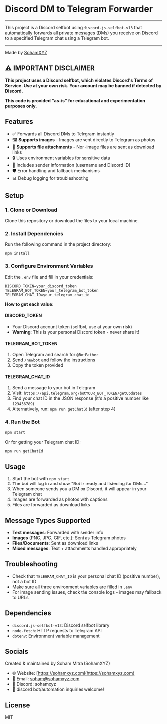 # Discord DM to Telegram Forwarder

---

This project is a Discord selfbot using `discord.js-selfbot-v13` that automatically forwards all private messages (DMs) you receive on Discord to a specified Telegram chat using a Telegram bot.

---

Made by [SohamXYZ](www.sohamxyz.com)

## ⚠️ IMPORTANT DISCLAIMER

**This project uses a Discord selfbot, which violates Discord's Terms of Service. Use at your own risk. Your account may be banned if detected by Discord.**

**This code is provided "as-is" for educational and experimentation purposes only.**

## Features

- ✅ Forwards all Discord DMs to Telegram instantly
- 🖼️ **Supports images** - Images are sent directly to Telegram as photos
- 📎 **Supports file attachments** - Non-image files are sent as download links
- 🔒 Uses environment variables for sensitive data
- 📝 Includes sender information (username and Discord ID)
- 🛡️ Error handling and fallback mechanisms
- 📊 Debug logging for troubleshooting

## Setup

### 1. Clone or Download

Clone this repository or download the files to your local machine.

### 2. Install Dependencies

Run the following command in the project directory:

```bash
npm install
```

### 3. Configure Environment Variables

Edit the `.env` file and fill in your credentials:

```env
DISCORD_TOKEN=your_discord_token
TELEGRAM_BOT_TOKEN=your_telegram_bot_token
TELEGRAM_CHAT_ID=your_telegram_chat_id
```

**How to get each value:**

#### DISCORD_TOKEN

- Your Discord account token (selfbot, use at your own risk)
- **Warning**: This is your personal Discord token - never share it!

#### TELEGRAM_BOT_TOKEN

1. Open Telegram and search for `@BotFather`
2. Send `/newbot` and follow the instructions
3. Copy the token provided

#### TELEGRAM_CHAT_ID

1. Send a message to your bot in Telegram
2. Visit: `https://api.telegram.org/botYOUR_BOT_TOKEN/getUpdates`
3. Find your chat ID in the JSON response (it's a positive number like `123456789`)
4. Alternatively, run: `npm run getChatId` (after step 4)

### 4. Run the Bot

```bash
npm start
```

Or for getting your Telegram chat ID:

```bash
npm run getChatId
```

## Usage

1. Start the bot with `npm start`
2. The bot will log in and show "Bot is ready and listening for DMs..."
3. When someone sends you a DM on Discord, it will appear in your Telegram chat
4. Images are forwarded as photos with captions
5. Files are forwarded as download links

## Message Types Supported

- **Text messages**: Forwarded with sender info
- **Images** (PNG, JPG, GIF, etc.): Sent as Telegram photos
- **Files/Documents**: Sent as download links
- **Mixed messages**: Text + attachments handled appropriately

## Troubleshooting

- Check that `TELEGRAM_CHAT_ID` is your personal chat ID (positive number), not a bot ID
- Make sure all three environment variables are filled in `.env`
- For image sending issues, check the console logs - images may fallback to URLs

## Dependencies

- `discord.js-selfbot-v13`: Discord selfbot library
- `node-fetch`: HTTP requests to Telegram API
- `dotenv`: Environment variable management

## Socials

Created & maintained by Soham Mitra (SohamXYZ)

- 🌐 Website: [https://sohamxyz.com](https://sohamxyz.com)
- 📧 Email: soham@sohamxyz.com
- 💬 Discord: sohamxyz
- 🧠 discord bot/automation inquiries welcome!

## License

MIT